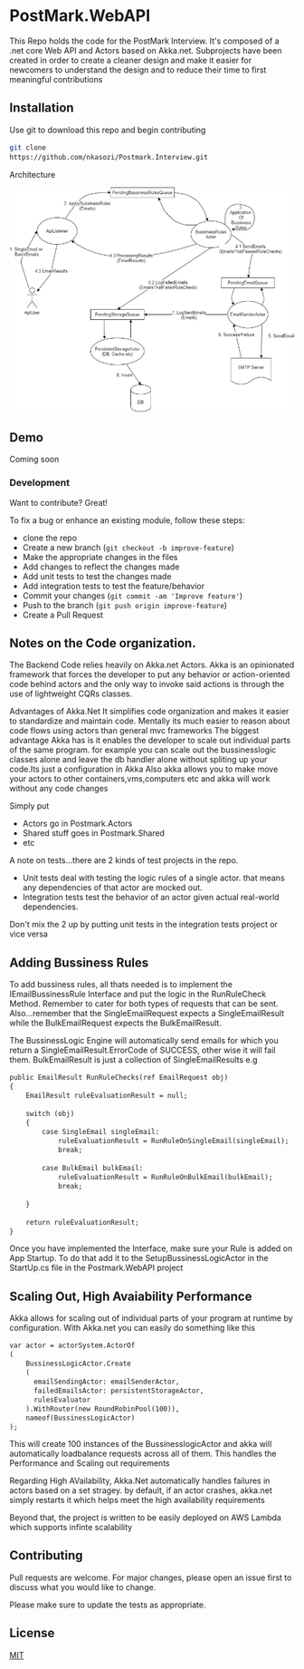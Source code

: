 # PostMark.WebAPI

This Repo holds the code for the PostMark Interview. It's composed of a .net core Web API and Actors based on Akka.net. Subprojects have been created in order to create a cleaner design and make it easier for newcomers to understand the design and to reduce their time to first meaningful contributions

## Installation

Use git to download this repo and begin contributing

```bash
git clone 
https://github.com/nkasozi/Postmark.Interview.git
```

Architecture 

![DataFlow diagram](dataflow.jpg)


## Demo
Coming soon

### Development
Want to contribute? Great!

To fix a bug or enhance an existing module, follow these steps:

- clone the repo
- Create a new branch (`git checkout -b improve-feature`)
- Make the appropriate changes in the files
- Add changes to reflect the changes made
- Add unit tests to test the changes made
- Add integration tests to test the feature/behavior
- Commit your changes (`git commit -am 'Improve feature'`)
- Push to the branch (`git push origin improve-feature`)
- Create a Pull Request 



## Notes on the Code organization.

The Backend Code relies heavily on Akka.net Actors. Akka is an opinionated framework that forces the developer to put any behavior or action-oriented code behind actors and the only way to invoke said actions is through the use of lightweight CQRs classes. 

Advantages of Akka.Net
It simplifies code organization and makes it easier to standardize and maintain code.
Mentally its much easier to reason about code flows using actors than general mvc frameworks
The biggest advantage Akka has is it enables the developer to scale out individual
parts of the same program. for example you can scale out the bussinesslogic classes
alone and leave the db handler alone without spliting up your code.Its just a configuration in Akka
Also akka allows you to make move your actors to other containers,vms,computers etc
and akka will work without any code changes

Simply put
- Actors go in Postmark.Actors
- Shared stuff goes in Postmark.Shared 
- etc

A note on tests...there are 2 kinds of test projects in the repo. 

- Unit tests deal with testing the logic rules of a single actor. that means any dependencies of that actor are mocked out. 
- Integration tests test the behavior of an actor given actual real-world dependencies.

Don't mix the 2 up by putting unit tests in the integration tests project or vice versa

## Adding Bussiness Rules
To add bussiness rules, all thats needed is to implement the IEmailBussinessRule Interface
and put the logic in the RunRuleCheck Method. Remember to cater for both types of requests that 
can be sent. Also...remember that the SingleEmailRequest expects a SingleEmailResult while the 
BulkEmailRequest expects the BulkEmailResult.

The BussinessLogic Engine will automatically send emails for which you return a 
SingleEmailResult.ErrorCode of SUCCESS, other wise it will fail them. BulkEmailResult is just
a collection of SingleEmailResults
e.g

```
public EmailResult RunRuleChecks(ref EmailRequest obj)
{
    EmailResult ruleEvaluationResult = null;

    switch (obj)
    {
        case SingleEmail singleEmail:
            ruleEvaluationResult = RunRuleOnSingleEmail(singleEmail);
            break;

        case BulkEmail bulkEmail:
            ruleEvaluationResult = RunRuleOnBulkEmail(bulkEmail);
            break;

    }

    return ruleEvaluationResult;
}

```
Once you have implemented the Interface, make sure your Rule is added on App Startup. To do that
add it to the SetupBussinessLogicActor in the StartUp.cs file in the Postmark.WebAPI project

## Scaling Out, High Avaiability Performance
Akka allows for scaling out of individual parts of your program at runtime by configuration.
With Akka.net you can easily do something like this

```
var actor = actorSystem.ActorOf
(
    BussinessLogicActor.Create
    (
      emailSendingActor: emailSenderActor,
      failedEmailsActor: persistentStorageActor,
      rulesEvaluator
    ).WithRouter(new RoundRobinPool(100)),
    nameof(BussinessLogicActor)
);

```
This will create 100 instances of the BussinesslogicActor and akka will automatically loadbalance
requests across all of them. This handles the Performance and Scaling out requirements

Regarding High AVailability, Akka.Net automatically handles failures
in actors based on a set stragey. by default, if an actor crashes, akka.net simply restarts it which
helps meet the high availability requirements

Beyond that, the project is written to be easily deployed on AWS Lambda which supports infinte
scalability

## Contributing
Pull requests are welcome. For major changes, please open an issue first to discuss what you would like to change.

Please make sure to update the tests as appropriate.

## License
[MIT](https://choosealicense.com/licenses/mit/)
